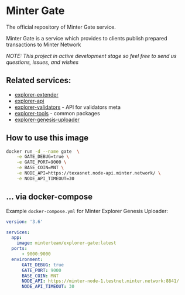 # Minter Gate

The official repository of Minter Gate service.

Minter Gate is a service which provides to clients publish prepared transactions to Minter Network

_NOTE: This project in active development stage so feel free to send us questions, issues, and wishes_


## Related services:
- [explorer-extender](https://github.com/MinterTeam/minter-explorer-extender)
- [explorer-api](https://github.com/MinterTeam/minter-explorer-api)
- [explorer-validators](https://github.com/MinterTeam/minter-explorer-validators) - API for validators meta
- [explorer-tools](https://github.com/MinterTeam/minter-explorer-tools) - common packages
- [explorer-genesis-uploader](https://github.com/MinterTeam/explorer-genesis-uploader)

## How to use this image

```bash
docker run -d --name gate  \
    -e GATE_DEBUG=true \
    -e GATE_PORT=9000 \
    -e BASE_COIN=MNT \
    -e NODE_API=https://texasnet.node-api.minter.network/ \
    -e NODE_API_TIMEOUT=30
```

## ... via docker-compose


Example ```docker-compose.yml``` for Minter Explorer Genesis Uploader:


```yml
version: '3.6'

services:
  app:
    image: minterteam/explorer-gate:latest
  ports:
      - 9000:9000
  environment:
      GATE_DEBUG: true
      GATE_PORT: 9000
      BASE_COIN: MNT
      NODE_API: https://minter-node-1.testnet.minter.network:8841/
      NODE_API_TIMEOUT: 30
```

